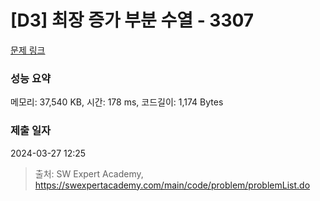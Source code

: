 # [D3] 최장 증가 부분 수열 - 3307 

[문제 링크](https://swexpertacademy.com/main/code/problem/problemDetail.do?contestProbId=AWBOKg-a6l0DFAWr) 

### 성능 요약

메모리: 37,540 KB, 시간: 178 ms, 코드길이: 1,174 Bytes

### 제출 일자

2024-03-27 12:25



> 출처: SW Expert Academy, https://swexpertacademy.com/main/code/problem/problemList.do